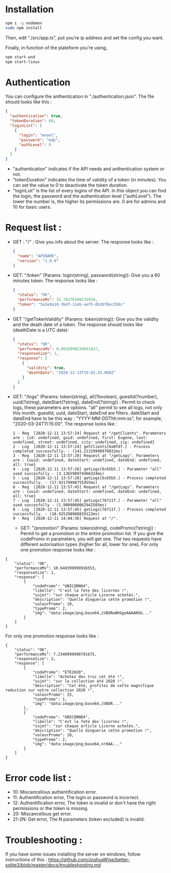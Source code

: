 # Installation

```sh
npm i -g nodemon
sudo npm install
```

Then, edit "./src/app.ts", put you're ip address and set the config you want.

Finally, in function of the plateform you're using,

```sh
npm start-wnd
npm start-linux
```

# Authentication

You can configure the anthentication in "./authentication.json". The file should looks like this :

```json
{
  "authentication": true,
  "tokenDuration": 60,
  "loginList": [
    {
      "login": "mnoel",
      "password": "mdp",
      "authLevel": 0
    }
  ]
}
```

- "authentication" indicates if the API needs and anthentication system or not.
- "tokenDuration" indicates the time of validity of a token (in minutes). You can set the value to 0 to deactivate the token duration.
- "loginList" is the list of every logins of the API. In this object you can find the login, the password and the authentication level ("authLevel"). The lower the number is, the higher its permissions are. 0 are for admins and 10 for basic users.

# Request list :

- GET : "/" : Give you info about the server.
  The response looks like :

  ```json
  {
    "name": "APINAME",
    "version": "1.0.0"
  }
  ```

- GET: "/token" (Params: login(string), password(string)): Give you a 60 minutes token.
  The response looks like :

  ```json
  {
    "status": "OK",
    "performanceMs": 15.70270100235939,
    "token": "5a3e9a10-3bdf-11eb-aef5-0b1bf8ec358c"
  }
  ```

- GET "/getTokenValidity" (Params: token(string)): Give you the validity and the death date of a token.
  The response should looks like (deathDate is a UTC date):

  ```json
  {
    "status": "OK",
    "performanceMs": 0.9026990234851837,
    "responseSize": 1,
    "response": [
      {
        "validity": true,
        "deathDate": "2020-12-13T19:02:33.000Z"
      }
    ]
  }
  ```

- GET: "/logs" (Params: token(string), all(?boolean), guestId(?number), uuid(?string), dateStart(?string), dateEnd(?string)) : Permit to check logs, these parameters are options. "all" permit to see all logs, not only this month. guestId, uuid, dateStart, dateEnd are filters. dateStart and dateEnd have to be this way : "YYYY-MM-DDThh:mm:ss", for example, "2020-03-24T11:15:00".
  The response looks like :

  ```
  1 - Req  [2020-12-11 13:57:24] Request at "/getClients". Parameters are : {id: undefined, guid: undefined, first: Eugene, last: undefined, street: undefined, city: undefined, zip: undefined}
  2 - Log  [2020-12-11 13:57:24] getClients[6a0fdf.] - Process completed successfully. - (141.21329998970032ms)
  3 - Req  [2020-12-11 13:57:28] Request at "/getLogs". Parameters are : {uuid: undefined, dateStart: undefined, dateEnd: undefined, all: true}
  4 - Log  [2020-12-11 13:57:28] getLogs[6c65b5.] - Parameter "all" used succesfully - (3.136598974466324ms)
  5 - Log  [2020-12-11 13:57:28] getLogs[6c65b5.] - Process completed successfully. - (17.92179998755455ms)
  6 - Req  [2020-12-11 13:57:45] Request at "/getLogs". Parameters are : {uuid: undefined, dateStart: undefined, dateEnd: undefined, all: true}
  7 - Log  [2020-12-11 13:57:45] getLogs[76711f.] - Parameter "all" used succesfully - (1.9009000062942505ms)
  8 - Log  [2020-12-11 13:57:45] getLogs[76711f.] - Process completed successfully. - (18.925298988819122ms)
  9 - Req  [2020-12-11 14:04:36] Request at "/".
  ```
  
  - GET: "/promotion" (Params: token(string), codePromo(?string)) : Permit to get a promotion or the entire promotion list. If you give the codePromo in parameters, you will get one. The two requests have different autorisation types (higher for all, lower for one).
  For only one promotion response looks like :

```
{
    "status": "OK",
    "performanceMs": 10.640399999916553,
    "responseSize": 1,
    "response": [
        {
            "codePromo": "UNICORN04",
            "libelle": "C'est la fete des licornes !",
            "sujet": "sur chaque article Licorne achetés.",
            "description": "Quelle dinguerie cette promotion !",
            "valeurPromo": 10,
            "typePromo": 2,
            "img": "data:image/png;base64,iVBORw0KGgoAAAANSU..."
        }
    ]
}
```

For only one promotion response looks like :

```
{
    "status": "OK",
    "performanceMs": 7.2340999990701675,
    "responseSize": 2,
    "response": [
        {
            "codePromo": "ETE2020",
            "libelle": "Achetez des truc cet été !",
            "sujet": "sur la collection été 2020 !",
            "description": "Cet été, profitez de cette magnifique reduction sur notre collection 2020 !",
            "valeurPromo": 25,
            "typePromo": 1,
            "img": "data:image/png;base64,iVBOR..."
        },
        {
            "codePromo": "UNICORN04",
            "libelle": "C'est la fete des licornes !",
            "sujet": "sur chaque article Licorne achetés.",
            "description": "Quelle dinguerie cette promotion !",
            "valeurPromo": 10,
            "typePromo": 2,
            "img": "data:image/png;base64,nr0AA..."
        }
    ]
}
```

# Error code list :

- 10: Miscancellous authentification error.
- 11: Authentification error, The login or password is incorrect.
- 12: Authentification error, The token is invalid or don't have the right permissions or the token is missing.
- 20: Miscancellous get error.
- 21-2N: Get error, The N parameters (token excluded) is invalid.

# Troubleshooting :

If you have some issues installing the server on windows, follow instructions of this :
https://github.com/JoshuaWise/better-sqlite3/blob/master/docs/troubleshooting.md
